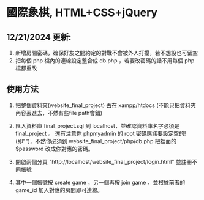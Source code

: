 # 國際象棋, HTML+CSS+jQuery

## 12/21/2024 更新:
1. 新增房間密碼，確保好友之間約定的對戰不會被外人打擾，若不想設也可留空
2. 把每個 php 檔內的連線設定整合成 db.php ，若要改密碼的話不用每個 php 檔都重改

## 使用方法
1. 把整個資料夾(website_final_project) 丟在 xampp/htdocs (不能只把資料夾內容丟進去，不然有些file path會錯)

2. 匯入資料庫 final_project.sql 到 localhost，並確認資料庫名字必須是 final_project 。 還有注意你 phpmyadmin 的 root 密碼應該要設定空的! (即"")，不然你必須到 website_final_project/php/db.php 把裡面的 $password 改成你對應的密碼。

3. 開啟兩個分頁 "http://localhost/website_final_project/login.html" 並註冊不同帳號

4. 其中一個帳號按 create game ，另一個再按 join game ，並根據前者的 game_id 加入對應的房間即可連線。

